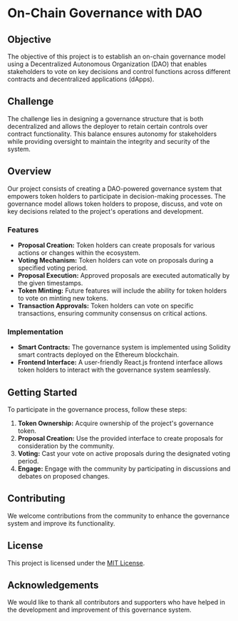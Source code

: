 # On-Chain Governance with DAO

## Objective

The objective of this project is to establish an on-chain governance model using a Decentralized Autonomous Organization (DAO) that enables stakeholders to vote on key decisions and control functions across different contracts and decentralized applications (dApps).

## Challenge

The challenge lies in designing a governance structure that is both decentralized and allows the deployer to retain certain controls over contract functionality. This balance ensures autonomy for stakeholders while providing oversight to maintain the integrity and security of the system.

## Overview

Our project consists of creating a DAO-powered governance system that empowers token holders to participate in decision-making processes. The governance model allows token holders to propose, discuss, and vote on key decisions related to the project's operations and development.

### Features

- **Proposal Creation:** Token holders can create proposals for various actions or changes within the ecosystem.
- **Voting Mechanism:** Token holders can vote on proposals during a specified voting period.
- **Proposal Execution:** Approved proposals are executed automatically by the given timestamps.
- **Token Minting:** Future features will include the ability for token holders to vote on minting new tokens.
- **Transaction Approvals:** Token holders can vote on specific transactions, ensuring community consensus on critical actions.

### Implementation

- **Smart Contracts:** The governance system is implemented using Solidity smart contracts deployed on the Ethereum blockchain.
- **Frontend Interface:** A user-friendly React.js frontend interface allows token holders to interact with the governance system seamlessly.

## Getting Started

To participate in the governance process, follow these steps:

1. **Token Ownership:** Acquire ownership of the project's governance token.
2. **Proposal Creation:** Use the provided interface to create proposals for consideration by the community.
3. **Voting:** Cast your vote on active proposals during the designated voting period.
4. **Engage:** Engage with the community by participating in discussions and debates on proposed changes.

## Contributing

We welcome contributions from the community to enhance the governance system and improve its functionality.

## License

This project is licensed under the [MIT License](LICENSE).

## Acknowledgements

We would like to thank all contributors and supporters who have helped in the development and improvement of this governance system.
